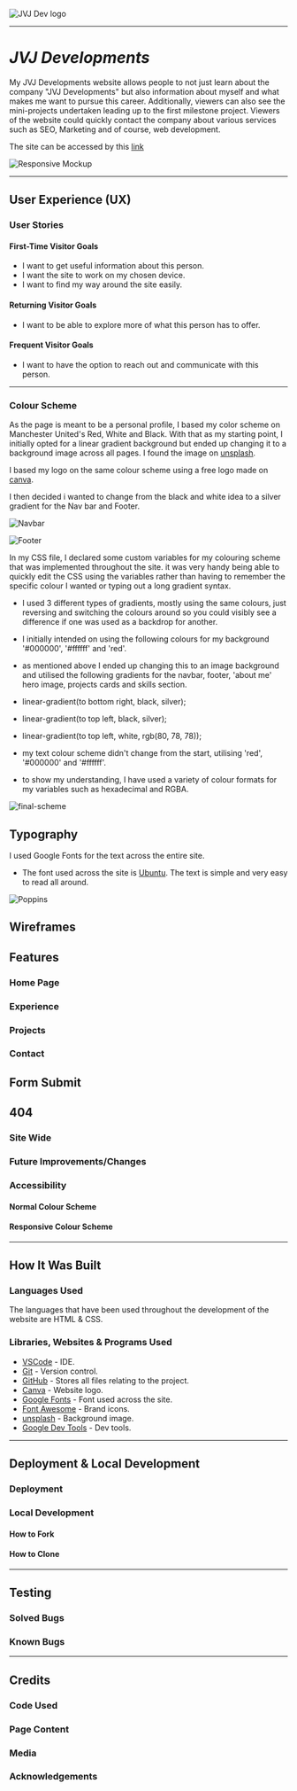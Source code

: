 ![JVJ Dev logo](documentation/jvjdev_doc_logo.PNG)

---

# *JVJ Developments*

My JVJ Developments website allows people to not just learn about the company "JVJ Developments" but also information about myself and what makes me want to pursue this career. Additionally, viewers can also see the mini-projects undertaken leading up to the first milestone project. Viewers of the website could quickly contact the company about various services such as SEO, Marketing and of course, web development.

The site can be accessed by this [link](https://berniemachub.github.io/Milestone-Project-1/)

![Responsive Mockup](documentation/responsive_mockup.PNG)

---

## User Experience (UX)

### User Stories

#### First-Time Visitor Goals

- I want to get useful information about this person.
- I want the site to work on my chosen device.
- I want to find my way around the site easily.

#### Returning Visitor Goals

- I want to be able to explore more of what this person has to offer.

#### Frequent Visitor Goals

- I want to have the option to reach out and communicate with this person.

---

### Colour Scheme

As the page is meant to be a personal profile, I based my color scheme on Manchester United's Red, White and Black. With that as my starting point, I initially opted for a linear gradient background but ended up changing it to a background image across all pages. I found the image on [unsplash](https://unsplash.com/photos/a-white-abstract-background-with-hexagonal-shapes-rAH_wlhdURM).

I based my logo on the same colour scheme using a free logo made on [canva](https://canva.com).

I then decided i wanted to change from the black and white idea to a silver gradient for the Nav bar and Footer.

![Navbar](documentation/navbar.PNG)

![Footer](documentation/footer.PNG)
   
In my CSS file, I declared some custom variables for my colouring scheme that was implemented throughout the site. it was very handy being able to quickly edit the CSS using the variables rather than having to remember the specific colour I wanted or typing out a long gradient syntax.

- I used 3 different types of gradients, mostly using the same colours, just reversing and switching the colours around so you could visibly see a difference if one was used as a backdrop for another.

- I initially intended on using the following colours for my background '#000000', '#ffffff' and 'red'.

- as mentioned above I ended up changing this to an image background and utilised the following gradients for the navbar, footer, 'about me' hero image, projects cards and skills section.

- linear-gradient(to bottom right, black, silver);
- linear-gradient(to top left, black, silver);
- linear-gradient(to top left, white, rgb(80, 78, 78));

- my text colour scheme didn't change from the start, utilising 'red', '#000000' and '#ffffff'.

- to show my understanding, I have used a variety of colour formats for my variables such as hexadecimal and RGBA.

![final-scheme](documentation/palette.png)

## Typography

I used Google Fonts for the text across the entire site.

- The font used across the site is [Ubuntu](https://fonts.google.com/specimen/Ubuntu?preview.text=Mark.dev&query=Ubuntu). The text is simple and very easy to read all around.

![Poppins](documentation/ubuntu_text.PNG)

## Wireframes



## Features



### Home Page



### Experience



### Projects



### Contact



## Form Submit


## 404



### Site Wide



### Future Improvements/Changes



### Accessibility



#### Normal Colour Scheme


#### Responsive Colour Scheme



---

## How It Was Built

### Languages Used

The languages that have been used throughout the development of the website are HTML & CSS.

### Libraries, Websites & Programs Used

- [VSCode](https://code.visualstudio.com/) - IDE.
- [Git](https://git-scm.com/) - Version control.
- [GitHub](https://github.com/) - Stores all files relating to the project.
- [Canva](https://www.canva.com) - Website logo.
- [Google Fonts](https://fonts.google.com/) - Font used across the site.
- [Font Awesome](https://fontawesome.com/) - Brand icons.
- [unsplash](https://unsplash.com/photos/a-white-abstract-background-with-hexagonal-shapes-rAH_wlhdURM) - Background image.
- [Google Dev Tools](https://developer.chrome.com/docs/) - Dev tools.

---

## Deployment & Local Development

### Deployment



### Local Development

#### How to Fork



#### How to Clone



---

## Testing



### Solved Bugs



### Known Bugs



---

## Credits

### Code Used



### Page Content



### Media



### Acknowledgements

